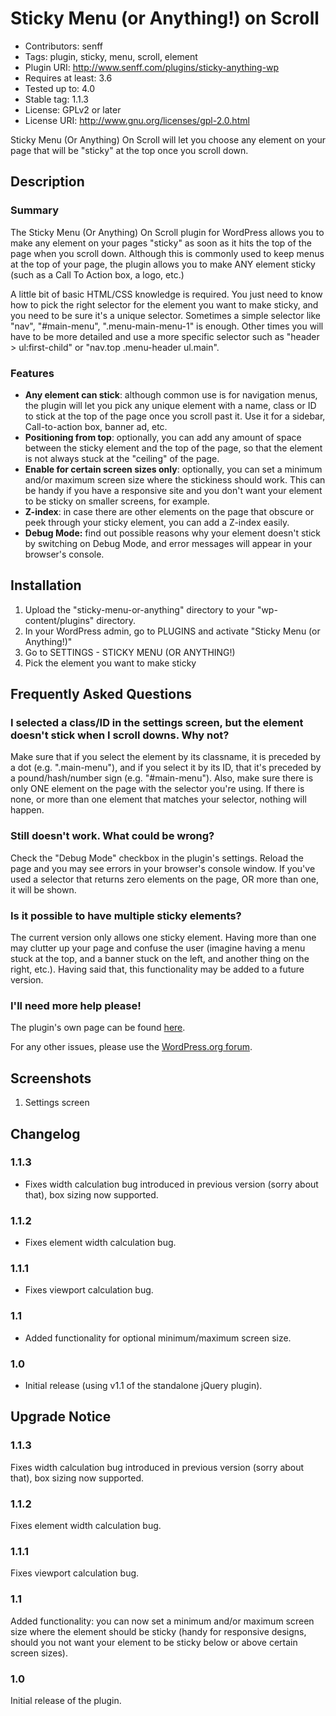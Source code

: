 # Sticky Menu (or Anything!) on Scroll
* Contributors: senff
* Tags: plugin, sticky, menu, scroll, element
* Plugin URI: http://www.senff.com/plugins/sticky-anything-wp
* Requires at least: 3.6
* Tested up to: 4.0
* Stable tag: 1.1.3
* License: GPLv2 or later
* License URI: http://www.gnu.org/licenses/gpl-2.0.html

Sticky Menu (Or Anything) On Scroll will let you choose any element on your page that will be "sticky" at the top once you scroll down.

## Description

### Summary

The Sticky Menu (Or Anything) On Scroll plugin for WordPress allows you to make any element on your pages "sticky" as soon as it hits the top of the page when you scroll down. Although this is commonly used to keep menus at the top of your page, the plugin allows you to make ANY element sticky (such as a Call To Action box, a logo, etc.)

A little bit of basic HTML/CSS knowledge is required. You just need to know how to pick the right selector for the element you want to make sticky, and you need to be sure it's a unique selector. Sometimes a simple selector like "nav", "#main-menu", ".menu-main-menu-1" is enough. Other times you will have to be more detailed and use a more specific selector such as "header > ul:first-child" or "nav.top .menu-header ul.main".

### Features

* **Any element can stick**: although common use is for navigation menus, the plugin will let you pick any unique element with a name, class or ID to stick at the top of the page once you scroll past it. Use it for a sidebar, Call-to-action box, banner ad, etc.
* **Positioning from top**: optionally, you can add any amount of space between the sticky element and the top of the page, so that the element is not always stuck at the "ceiling" of the page.
* **Enable for certain screen sizes only**: optionally, you can set a minimum and/or maximum screen size where the stickiness should work. This can be handy if you have a responsive site and you don't want your element to be sticky on smaller screens, for example. 
* **Z-index**: in case there are other elements on the page that obscure or peek through your sticky element, you can add a Z-index easily.
* **Debug Mode:** find out possible reasons why your element doesn't stick by switching on Debug Mode, and error messages will appear in your browser's console.


## Installation 

1. Upload the "sticky-menu-or-anything" directory to your "wp-content/plugins" directory.
2. In your WordPress admin, go to PLUGINS and activate "Sticky Menu (or Anything!)"
3. Go to SETTINGS - STICKY MENU (OR ANYTHING!)
4. Pick the element you want to make sticky


## Frequently Asked Questions

### I selected a class/ID in the settings screen, but the element doesn't stick when I scroll downs. Why not?
Make sure that if you select the element by its classname, it is preceded by a dot (e.g. ".main-menu"), and if you select it by its ID, that it's preceded by a pound/hash/number sign (e.g. "#main-menu").  Also, make sure there is only ONE element on the page with the selector you're using. If there is none, or more than one element that matches your selector, nothing will happen.

### Still doesn't work. What could be wrong?
Check the "Debug Mode" checkbox in the plugin's settings. Reload the page and you may see errors in your browser's console window. If you've used a selector that returns zero elements on the page, OR more than one, it will be shown.

### Is it possible to have multiple sticky elements?
The current version only allows one sticky element. Having more than one may clutter up your page and confuse the user (imagine having a menu stuck at the top, and a banner stuck on the left, and another thing on the right, etc.). Having said that, this functionality may be added to a future version.

### I'll need more help please!
The plugin's own page can be found [here](http://www.senff.com/plugins/sticky-anything-wp).

For any other issues, please use the [WordPress.org forum](https://wordpress.org/support/).


## Screenshots

1. Settings screen


## Changelog

### 1.1.3
* Fixes width calculation bug introduced in previous version (sorry about that), box sizing now supported.

### 1.1.2
* Fixes element width calculation bug.

### 1.1.1
* Fixes viewport calculation bug.

### 1.1
* Added functionality for optional minimum/maximum screen size.

### 1.0 
* Initial release (using v1.1 of the standalone jQuery plugin).


## Upgrade Notice 

### 1.1.3
Fixes width calculation bug introduced in previous version (sorry about that), box sizing now supported.

### 1.1.2
Fixes element width calculation bug.

### 1.1.1
Fixes viewport calculation bug.

### 1.1
Added functionality: you can now set a minimum and/or maximum screen size where the element should be sticky (handy for responsive designs, should you not want your element to be sticky below or above certain screen sizes).

### 1.0 
Initial release of the plugin.